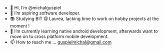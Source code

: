 - 👋 Hi, I’m @michalguspiel
- 👀 I’m aspiring software developer.
- 📚 Studying BIT @ Laurea, lacking time to work on hobby projects at the moment !
- 🌱 I’m currently learning native android development, afterwards want to move on to cross platform mobile development. 
- 📫 How to reach me ... guspielmichal@gmail.com

<!---
michalguspiel/michalguspiel is a ✨ special ✨ repository because its `README.md` (this file) appears on your GitHub profile.
You can click the Preview link to take a look at your changes.
--->
